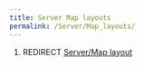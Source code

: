```yaml
---
title: Server Map layouts
permalink: /Server/Map_layouts/
---
```


1.  REDIRECT [Server/Map layout](Server_Map_layout "wikilink")